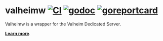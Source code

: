# valheimw [![CI](https://github.com/frantjc/valheimw/actions/workflows/ci.yml/badge.svg?branch=main&event=push)](https://github.com/frantjc/valheimw/actions) [![godoc](https://pkg.go.dev/badge/github.com/frantjc/valheimw.svg)](https://pkg.go.dev/github.com/frantjc/valheimw) [![goreportcard](https://goreportcard.com/badge/github.com/frantjc/valheimw)](https://goreportcard.com/report/github.com/frantjc/valheimw)

Valheimw is a wrapper for the Valheim Dedicated Server.

[**Learn more**](https://frantjc.github.io/valheimw).

